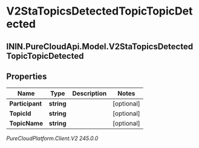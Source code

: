 # V2StaTopicsDetectedTopicTopicDetected

## ININ.PureCloudApi.Model.V2StaTopicsDetectedTopicTopicDetected

## Properties

|Name | Type | Description | Notes|
|------------ | ------------- | ------------- | -------------|
| **Participant** | **string** |  | [optional] |
| **TopicId** | **string** |  | [optional] |
| **TopicName** | **string** |  | [optional] |



_PureCloudPlatform.Client.V2 245.0.0_
